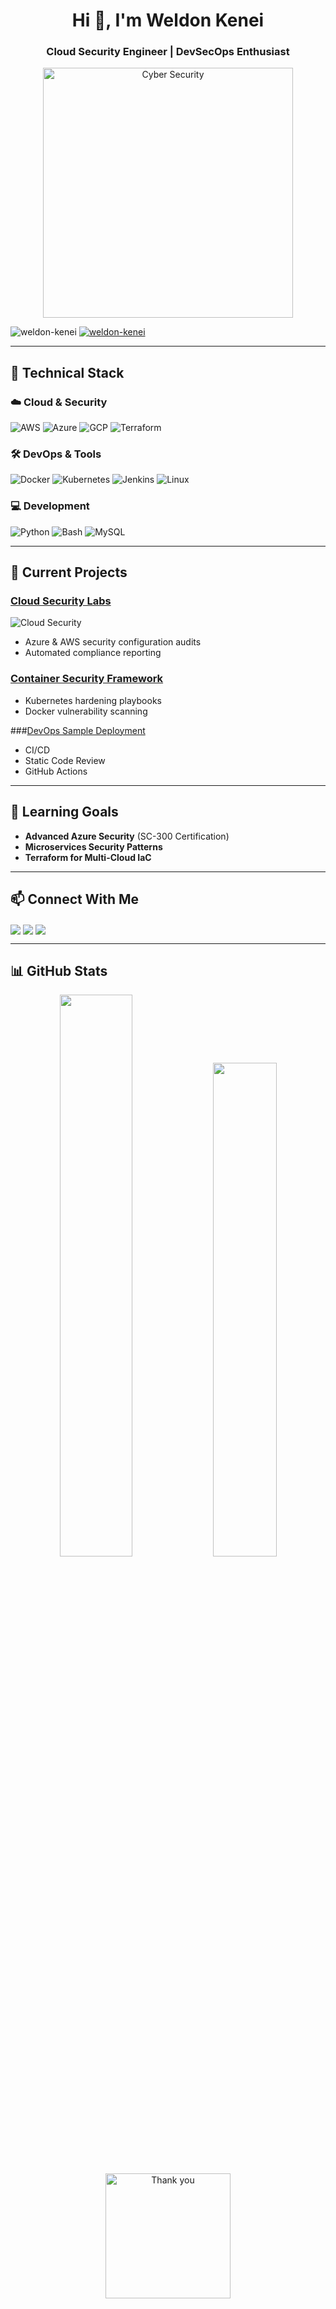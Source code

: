 <h1 align="center">Hi 👋, I'm Weldon Kenei</h1>
<h3 align="center">Cloud Security Engineer | DevSecOps Enthusiast</h3>

<p align="center">
  <img src="https://media.giphy.com/media/qgQUggAC3Pfv687qPC/giphy.gif" alt="Cyber Security" width="400">
</p>

<p align="left"> 
  <img src="https://komarev.com/ghpvc/?username=weldon-kenei&label=Profile%20views&color=0e75b6&style=flat" alt="weldon-kenei" /> 
  <a href="https://github.com/ryo-ma/github-profile-trophy"><img src="https://github-profile-trophy.vercel.app/?username=weldon-kenei&margin-w=5" alt="weldon-kenei" /></a>
</p>

---

## 🔧 Technical Stack

### ☁️ **Cloud & Security**
![AWS](https://img.shields.io/badge/AWS-232F3E?style=for-the-badge&logo=amazon-aws&logoColor=white)
![Azure](https://img.shields.io/badge/Azure-0089D6?style=for-the-badge&logo=microsoft-azure&logoColor=white)
![GCP](https://img.shields.io/badge/GCP-4285F4?style=for-the-badge&logo=google-cloud&logoColor=white)
![Terraform](https://img.shields.io/badge/Terraform-7B42BC?style=for-the-badge&logo=terraform&logoColor=white)

### 🛠️ **DevOps & Tools**
![Docker](https://img.shields.io/badge/Docker-2496ED?style=for-the-badge&logo=docker&logoColor=white)
![Kubernetes](https://img.shields.io/badge/Kubernetes-326CE5?style=for-the-badge&logo=kubernetes&logoColor=white)
![Jenkins](https://img.shields.io/badge/Jenkins-D24939?style=for-the-badge&logo=jenkins&logoColor=white)
![Linux](https://img.shields.io/badge/Linux-FCC624?style=for-the-badge&logo=linux&logoColor=black)

### 💻 **Development**
![Python](https://img.shields.io/badge/Python-3776AB?style=for-the-badge&logo=python&logoColor=white)
![Bash](https://img.shields.io/badge/Bash-4EAA25?style=for-the-badge&logo=gnu-bash&logoColor=white)
![MySQL](https://img.shields.io/badge/MySQL-4479A1?style=for-the-badge&logo=mysql&logoColor=white)

---

## 🚀 Current Projects

### [Cloud Security Labs](https://github.com/weldon-kenei/SC-900-AZ-500-Reports)
![Cloud Security](https://media.giphy.com/media/j3p3jJb6m6QdY8J7x6/giphy.gif)  
- Azure & AWS security configuration audits  
- Automated compliance reporting  

### [Container Security Framework](https://github.com/weldon-kenei/container-security)
- Kubernetes hardening playbooks  
- Docker vulnerability scanning  

###[DevOps Sample Deployment](https://github.com/weldon-kenei/Python-Flask-FastAPI-app)
- CI/CD
- Static Code Review
- GitHub Actions
---

## 🌱 Learning Goals
- **Advanced Azure Security** (SC-300 Certification)  
- **Microservices Security Patterns**  
- **Terraform for Multi-Cloud IaC**  

---

## 📫 Connect With Me
<p align="left">
  <a href="https://linkedin.com/in/weldon-kenei" target="blank"><img align="center" src="https://img.shields.io/badge/LinkedIn-0A66C2?style=for-the-badge&logo=linkedin&logoColor=white" /></a>
  <a href="mailto:weldonkenei30@gmail.com"><img align="center" src="https://img.shields.io/badge/Email-D14836?style=for-the-badge&logo=gmail&logoColor=white" /></a>
  <a href="weldon-kenei.onrender.com/blogs" target="blank"><img align="center" src="https://img.shields.io/badge/Blog-FF5722?style=for-the-badge&logo=blogger&logoColor=white" /></a>
</p>

---

## 📊 GitHub Stats
<p align="center">
  <img src="https://github-readme-stats.vercel.app/api?username=weldon-kenei&show_icons=true&theme=radical" width="48%">
  <img src="https://github-readme-stats.vercel.app/api/top-langs/?username=weldon-kenei&layout=compact&theme=radical" width="45%">
</p>

<p align="center">
  <img src="https://media.giphy.com/media/ZVik7pBtu9dNS/giphy.gif" alt="Thank you" width="200">
</p>
